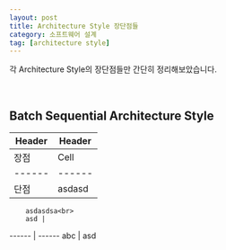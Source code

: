 ```yaml
---
layout: post
title: Architecture Style 장단점들
category: 소프트웨어 설계
tag: [architecture style]
---
```


각 Architecture Style의 장단점들만 간단히 정리해보았습니다.

<br>

## Batch Sequential Architecture Style

Header | Header
------ | ------
장점 | Cell  
------ | ------
단점 | asdasd<br>
		asdasdsa<br>
		asd |
------ | ------
abc | asd